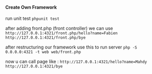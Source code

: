 #### Create Own Framework

run unit test `phpunit test`

after adding front.php (front controller) we can use
`http://127.0.0.1:4321/front.php/hello?name=Fabien`
`http://127.0.0.1:4321/front.php/bye`

after restructuring our framework use this to run server
`php -S 0.0.0.0:4321 -t web web/front.php`

now u can call page like :
`http://127.0.0.1:4321/hello?name=Mahdy`
`http://127.0.0.1:4321/bye`
